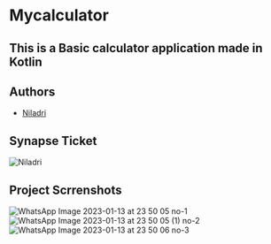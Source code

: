 # Mycalculator

## This is a Basic calculator application made in Kotlin



## Authors

- [Niladri](https://github.com/Niladri2003)

## Synapse Ticket


![Niladri](https://user-images.githubusercontent.com/93518661/212391531-a13f7038-36e2-4285-8bc6-b502e9348e5e.png)


## Project Scrrenshots


![WhatsApp Image 2023-01-13 at 23 50 05](https://user-images.githubusercontent.com/93518661/212391899-a7fcba35-f0eb-4bdd-801b-9b8088523568.jpeg)
no-1
![WhatsApp Image 2023-01-13 at 23 50 05 (1)](https://user-images.githubusercontent.com/93518661/212391902-a84886bf-ec1b-4791-8694-bd118539a70b.jpeg)
no-2
![WhatsApp Image 2023-01-13 at 23 50 06](https://user-images.githubusercontent.com/93518661/212391916-5b201882-099c-41db-b2a6-b40dd7841d76.jpeg)
no-3
